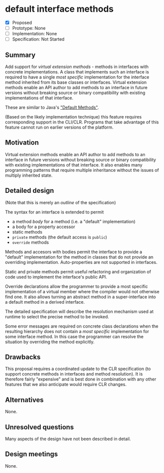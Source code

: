 # default interface methods

* [x] Proposed
* [ ] Prototype: None
* [ ] Implementation: None
* [ ] Specification: Not Started

## Summary
[summary]: #summary

Add support for _virtual extension methods_ - methods in interfaces with concrete implementations. A class that implements such an interface is required to have a single _most specific_ implementation for the interface method inherited from its base classes or interfaces. Virtual extension methods enable an API author to add methods to an interface in future versions without breaking source or binary compatibility with existing implementations of that interface.

These are similar to Java's ["Default Methods"](http://docs.oracle.com/javase/tutorial/java/IandI/defaultmethods.html).

(Based on the likely implementation technique) this feature requires corresponding support in the CLI/CLR. Programs that take advantage of this feature cannot run on earlier versions of the platform.

## Motivation
[motivation]: #motivation

Virtual extension methods enable an API author to add methods to an interface in future versions without breaking source or binary compatibility with existing implementations of that interface. It also enables many programming patterns that require multiple inheritance without the issues of multiply inherited state.

## Detailed design
[design]: #detailed-design

(Note that this is merely an *outline* of the specification)

The syntax for an interface is extended to permit
- a method *body* for a method (i.e. a "default" implementation)
- a body for a property accessor
- static methods
- `private` methods (the default access is `public`)
- `override` methods

Methods and accesors with bodies permit the interface to provide a "default" implementation for the method in classes that do not provide an overriding implementation. Auto-properties are not supported in interfaces.

Static and private methods permit useful refactoring and organization of code used to implement the interface's public API.

Override declarations allow the programmer to provide a most specific implementation of a virtual member where the compiler would not otherwise find one. It also allows turning an abstract method in a super-interface into a default method in a derived interface.

The detailed specification will describe the resolution mechanism used at runtime to select the precise method to be invoked.

Some error messages are required on concrete class declarations when the resulting hierarchy does not contain a *most specific* implementation for some interface method. In this case the programmer can resolve the situation by overriding the method explicitly.

## Drawbacks
[drawbacks]: #drawbacks

This proposal requires a coordinated update to the CLR specification (to support concrete methods in interfaces and method resolution). It is therefore fairly "expensive" and is best done in combination with any other features that we also anticipate would require CLR changes.

## Alternatives
[alternatives]: #alternatives

None.

## Unresolved questions
[unresolved]: #unresolved-questions

Many aspects of the design have not been described in detail.

## Design meetings

None.



